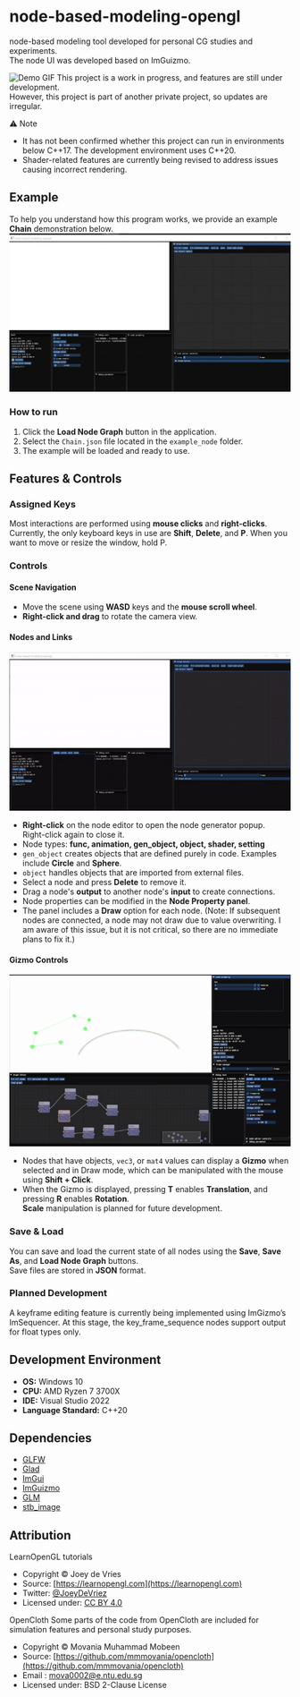 # node-based-modeling-opengl
node-based modeling tool developed for personal CG studies and experiments.  
The node UI was developed based on ImGuizmo.

![Demo GIF](asset/Chain_demo.gif)
This project is a work in progress, and features are still under development.  
However, this project is part of another private project, so updates are irregular.

⚠️ Note
- It has not been confirmed whether this project can run in environments below C++17. The development environment uses C++20.
- Shader-related features are currently being revised to address issues causing incorrect rendering.

## Example
To help you understand how this program works, we provide an example **Chain** demonstration below.
![Demo GIF](asset/Chain_load.gif)

### How to run
1. Click the **Load Node Graph** button in the application.  
2. Select the `Chain.json` file located in the `example_node` folder.  
3. The example  will be loaded and ready to use.

## Features & Controls
### Assigned Keys
Most interactions are performed using **mouse clicks** and **right-clicks**.
Currently, the only keyboard keys in use are **Shift**, **Delete**, and **P**.
When you want to move or resize the window, hold P.

### Controls

#### Scene Navigation
- Move the scene using **WASD** keys and the **mouse scroll wheel**.  
- **Right-click and drag** to rotate the camera view.

#### Nodes and Links
![Demo](asset/node_feature.gif)
- **Right-click** on the node editor to open the node generator popup.  
  Right-click again to close it.  
- Node types: **func, animation, gen_object, object, shader, setting**  
- `gen_object` creates objects that are defined purely in code. Examples include **Circle** and **Sphere**.
- `object` handles objects that are imported from external files.
- Select a node and press **Delete** to remove it.  
- Drag a node's **output** to another node's **input** to create connections.  
- Node properties can be modified in the **Node Property panel**.  
- The panel includes a **Draw** option for each node.  (Note: If subsequent nodes are connected, a node may not draw due to value overwriting. I am aware of this issue, but it is not critical, so there are no immediate plans to fix it.)

#### Gizmo Controls
![Demo](asset/gizmo.gif)
- Nodes that have objects, `vec3`, or `mat4` values can display a **Gizmo** when selected and in Draw mode, which can be manipulated with the mouse using **Shift + Click**.
- When the Gizmo is displayed, pressing **T** enables **Translation**, and pressing **R** enables **Rotation**.  
**Scale** manipulation is planned for future development.

### Save & Load
You can save and load the current state of all nodes using the **Save**, **Save As**, and **Load Node Graph** buttons.  
Save files are stored in **JSON** format.

### Planned Development
A keyframe editing feature is currently being implemented using ImGizmo’s ImSequencer.
At this stage, the key_frame_sequence nodes support output for float types only.

## Development Environment
- **OS:** Windows 10  
- **CPU:** AMD Ryzen 7 3700X  
- **IDE:** Visual Studio 2022
-  **Language Standard:** C++20  

## Dependencies
- [GLFW](https://www.glfw.org/)  
- [Glad](https://glad.dav1d.de/)  
- [ImGui](https://github.com/ocornut/imgui)  
- [ImGuizmo](https://github.com/CedricGuillemet/ImGuizmo)  
- [GLM](https://github.com/g-truc/glm)  
- [stb_image](https://github.com/nothings/stb/blob/master/stb_image.h)  

## Attribution
LearnOpenGL tutorials
- Copyright © Joey de Vries  
- Source: [https://learnopengl.com](https://learnopengl.com)  
- Twitter: [@JoeyDeVriez](https://twitter.com/JoeyDeVriez)  
- Licensed under: [CC BY 4.0](https://creativecommons.org/licenses/by/4.0/)

OpenCloth
Some parts of the code from OpenCloth are included for simulation features and personal study purposes.
- Copyright © Movania Muhammad Mobeen
- Source: [https://github.com/mmmovania/opencloth](https://github.com/mmmovania/opencloth)
- Email : mova0002@e.ntu.edu.sg
- Licensed under: BSD 2-Clause License
